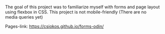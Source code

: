 The goal of this project was to familiarize myself with forms and page layout using flexbox in CSS.
This project is not mobile-friendly (There are no media queries yet)

Pages-link: https://csiokos.github.io/forms-odin/
